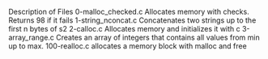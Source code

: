 Description of Files
0-malloc_checked.c
Allocates memory with checks. Returns 98 if it fails
1-string_nconcat.c
Concatenates two strings up to the first n bytes of s2
2-calloc.c
Allocates memory and initializes it with c
3-array_range.c
Creates an array of integers that contains all values from min up to max.
100-realloc.c
allocates a memory block with malloc and free
